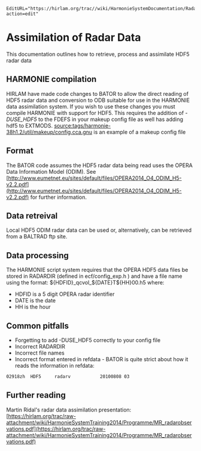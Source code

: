 ```@meta
EditURL="https://hirlam.org/trac//wiki/HarmonieSystemDocumentation/RadarData?action=edit"
```
# Assimilation of Radar Data
This documentation outlines how to retrieve, process and assimilate HDF5 radar data

## HARMONIE compilation
HIRLAM have made code changes to BATOR to allow the direct reading of HDF5 radar data and conversion to ODB suitable for use in the HARMONIE data assimilation system. If you wish to use these changes you must compile HARMONIE with support for HDF5. This requires the addition of *-DUSE_HDF5* to the FDEFS in your makeup config file as well has adding hdf5 to EXTMODS. [source:tags/harmonie-38h1.2/util/makeup/config.cca.gnu](https://hirlam.org/trac/browser/tags/harmonie-38h1.2/util/makeup/config.cca.gnu) is an example of a makeup config file 

## Format
 The BATOR code assumes the HDF5 radar data being read uses the OPERA Data Information Model (ODIM). See [http://www.eumetnet.eu/sites/default/files/OPERA2014_O4_ODIM_H5-v2.2.pdf](http://www.eumetnet.eu/sites/default/files/OPERA2014_O4_ODIM_H5-v2.2.pdf) for further information.

## Data retreival
Local HDF5 ODIM radar data can be used or, alternatively, can be retrieved from a BALTRAD ftp site.

## Data processing
The HARMONIE script system requires that the OPERA HDF5 data files be stored in RADARDIR (defined in ecf/config_exp.h ) and have a file name using the format: ${HDFID}_qcvol_${DATE}T${HH}00.h5 where: 
 * HDFID is a 5 digit OPERA radar identifier
 * DATE is the date
 * HH is the hour

## Common pitfalls
 * Forgetting to add -DUSE_HDF5 correctly to your config file
 * Incorrect RADARDIR
 * Incorrect file names
 * Incorrect format entered in refdata - BATOR is quite strict about how it reads the information in refdata:
```bash
02918zh  HDF5     radarv           20100808 03 
```

## Further reading
Martin Ridal's radar data assimilation presentation: [https://hirlam.org/trac/raw-attachment/wiki/HarmonieSystemTraining2014/Programme/MR_radarobservations.pdf](https://hirlam.org/trac/raw-attachment/wiki/HarmonieSystemTraining2014/Programme/MR_radarobservations.pdf)
